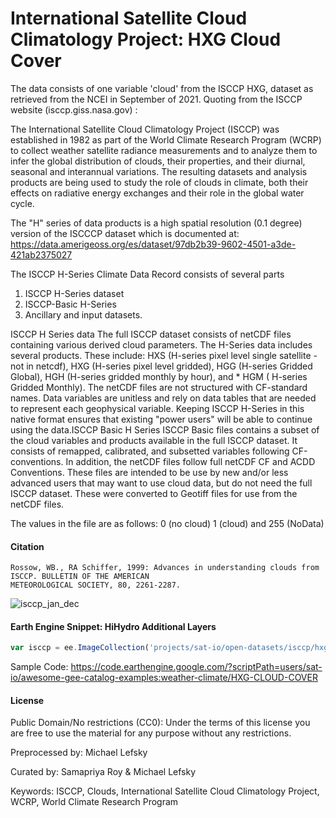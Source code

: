 # International Satellite Cloud Climatology Project: HXG Cloud Cover

The data consists of one variable 'cloud' from the  ISCCP HXG, dataset as retrieved from the  NCEI in September of 2021. Quoting from the ISCCP website (isccp.giss.nasa.gov) :

The International Satellite Cloud Climatology Project (ISCCP) was established in 1982 as part of the World Climate Research Program (WCRP) to collect weather satellite radiance measurements and to analyze them to infer the global distribution of clouds, their properties, and their diurnal, seasonal and interannual variations. The resulting datasets and analysis products are being used to study the role of clouds in climate, both their effects on radiative energy exchanges and their role in the global water cycle.

The "H" series of data products is a high spatial resolution (0.1 degree) version of the ISCCCP dataset which is documented at:
https://data.amerigeoss.org/es/dataset/97db2b39-9602-4501-a3de-421ab2375027

The ISCCP H-Series Climate Data Record consists of several parts

1. ISCCP H-Series dataset
2. ISCCP-Basic H-Series
3. Ancillary and input datasets.

ISCCP H Series data The full ISCCP dataset consists of netCDF files containing various derived cloud parameters. The H-Series data includes several products. These include: HXS (H-series pixel level single satellite - not in netcdf), HXG (H-series pixel level gridded), HGG (H-series Gridded Global), HGH (H-series gridded monthly by hour), and * HGM ( H-series Gridded Monthly). The netCDF files are not structured with CF-standard names. Data variables are unitless and rely on data tables that are needed to represent each geophysical variable. Keeping ISCCP H-Series in this native format ensures that existing "power users" will be able to continue using the data.ISCCP Basic H Series ISCCP Basic files contains a subset of the cloud variables and products available in the full ISCCP dataset. It consists of remapped, calibrated, and subsetted variables following CF-conventions. In addition, the netCDF files follow full netCDF CF and ACDD Conventions. These files are intended to be use by new and/or less advanced users that may want to use cloud data, but do not need the full ISCCP dataset. These were converted to Geotiff files for use from the netCDF files.

The values in the file are as follows: 0 (no cloud) 1 (cloud) and 255 (NoData)

#### Citation

```
Rossow, WB., RA Schiffer, 1999: Advances in understanding clouds from ISCCP. BULLETIN OF THE AMERICAN
METEOROLOGICAL SOCIETY, 80, 2261-2287.
```

![isccp_jan_dec](https://user-images.githubusercontent.com/6677629/136728573-d4368020-2b70-4e62-9f5e-992c9f9b1a66.gif)

#### Earth Engine Snippet: HiHydro Additional Layers

```js
var isccp = ee.ImageCollection('projects/sat-io/open-datasets/isccp/hxg');
```

Sample Code: https://code.earthengine.google.com/?scriptPath=users/sat-io/awesome-gee-catalog-examples:weather-climate/HXG-CLOUD-COVER

#### License
Public Domain/No restrictions (CC0): Under the terms of this license you are free to use the material for any purpose without any restrictions.

Preprocessed by: Michael Lefsky

Curated by: Samapriya Roy & Michael Lefsky

Keywords: ISCCP, Clouds,  International Satellite Cloud Climatology Project, WCRP, World Climate Research Program
